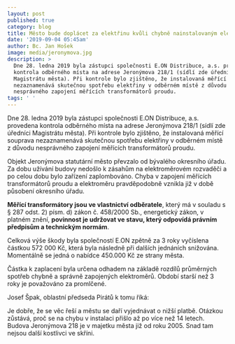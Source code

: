 ```yaml
---
layout: post
published: true
category: blog
title: Město bude doplácet za elektřinu kvůli chybně nainstalovaným elektroměrům
date: '2019-09-04 05:45am'
author: Bc. Jan Hošek
image: media/jeronymova.jpg
description: >
  Dne 28. ledna 2019 byla zástupci společnosti E.ON Distribuce, a.s. provedena
  kontrola odběrného místa na adrese Jeronýmova 218/1 (sídlí zde úředníci
  Magistrátu města). Při kontrole bylo zjištěno, že instalovaná měřící souprava
  nezaznamenává skutečnou spotřebu elektřiny v odběrném místě z důvodu
  nesprávného zapojení měřících transformátorů proudu.
tags: ' '
---
```

Dne 28. ledna 2019 byla zástupci společnosti E.ON Distribuce, a.s. provedena kontrola odběrného místa na adrese Jeronýmova 218/1 (sídlí zde úředníci Magistrátu města). Při kontrole bylo zjištěno, že instalovaná měřící souprava nezaznamenává skutečnou spotřebu elektřiny v odběrném místě z důvodu nesprávného zapojení měřících transformátorů proudu.

Objekt Jeronýmova statutární město převzalo od bývalého okresního úřadu. Za dobu užívání budovy nedošlo k zásahům na elektroměrovém rozvaděči a po celou dobu bylo zařízení zaplombováno. Chyba v zapojení měřících transformátorů proudu a elektroměru pravděpodobně vznikla již v době působení okresního úřadu.

**Měřící transformátory jsou ve vlastnictví odběratele**, který má v souladu s § 287 odst. 2) písm. d) zákon č. 458/2000 Sb., energetický zákon, v platném znění, **povinnost je udržovat ve stavu, který odpovídá právním předpisům a technickým normám**. 

Celková výše škody byla společností E.ON zpětně za 3 roky vyčíslena částkou 572 000 Kč, která byla následně při dalších jednáních snižována. Momentálně se jedná o nabídce 450.000 Kč ze strany města. 

Částka k zaplacení byla určena odhadem na základě rozdílů průměrných spotřeb chybně a správně zapojených elektroměrů. Období starší než 3 roky je považováno za promlčené. 



Josef Špak, oblastní předseda Pirátů k tomu říká:

Je dobře, že se věc řeší a městu se daří vyjednávat o nižší platbě. Otázkou zůstává, proč se na chybu v instalaci přišlo až po více než 14 letech. Budova Jeronýmova 218 je v majetku města již od roku 2005. Snad tam nejsou další kostlivci ve skříni.

